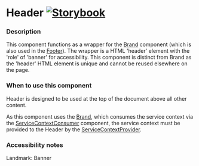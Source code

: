 # Header [![Storybook](https://github.com/storybooks/press/blob/master/badges/storybook.svg)](https://simorghstorybook.now.sh/?selectedKind=Header)

### Description
This component functions as a wrapper for the [Brand](../Brand) component (which is also used in the [Footer](../Footer)). The wrapper is a HTML 'header' element with the 'role' of 'banner' for accessibility. This component is distinct from Brand as the 'header' HTML element is unique and cannot be reused elsewhere on the page.
	
### When to use this component
Header is designed to be used at the top of the document above all other content.

As this component uses the [Brand](../Brand), which consumes the service context via the [ServiceContextConsumer](../ServiceContext) component, the service context must be provided to the Header by the [ServiceContextProvider](../ServiceContext).

### Accessibility notes
Landmark:
Banner
